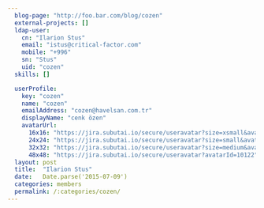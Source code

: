 ```yaml
---
  blog-page: "http://foo.bar.com/blog/cozen"
  external-projects: []
  ldap-user: 
    cn: "Ilarion Stus"
    email: "istus@critical-factor.com"
    mobile: "+996"
    sn: "Stus"
    uid: "cozen"
  skills: []

  userProfile: 
    key: "cozen"
    name: "cozen"
    emailAddress: "cozen@havelsan.com.tr"
    displayName: "cenk özen"
    avatarUrl: 
      16x16: "https://jira.subutai.io/secure/useravatar?size=xsmall&avatarId=10122"
      24x24: "https://jira.subutai.io/secure/useravatar?size=small&avatarId=10122"
      32x32: "https://jira.subutai.io/secure/useravatar?size=medium&avatarId=10122"
      48x48: "https://jira.subutai.io/secure/useravatar?avatarId=10122"
  layout: post
  title:  "Ilarion Stus"
  date:   Date.parse('2015-07-09')
  categories: members
  permalink: /:categories/cozen/
---
```

